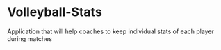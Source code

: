 # Volleyball-Stats
 Application that will help coaches to keep individual stats of each player during matches
